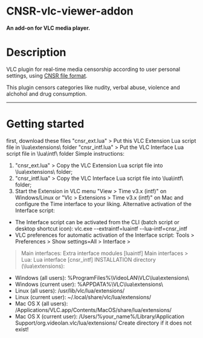 # CNSR-vlc-viewer-addon

**An add-on for VLC media player.**

# Description

VLC plugin for real-time media censorship according to user personal settings,
using [CNSR file format](https://github.com/ophirhan/cnsr-file-format-specification).

This plugin censors categories like nudity, verbal abuse, violence and alchohol and drug consumption.
_____________________________________________________________________________________________________

# Getting started

first, download these files 
"cnsr_ext.lua" > Put this VLC Extension Lua script file in \lua\extensions\ folder
"cnsr_intf.lua" > Put the VLC Interface Lua script file in \lua\intf\ folder
Simple instructions:
1) "cnsr_ext.lua" > Copy the VLC Extension Lua script file into \lua\extensions\ folder;
2) "cnsr_intf.lua" > Copy the VLC Interface Lua script file into \lua\intf\ folder;
3) Start the Extension in VLC menu "View > Time v3.x (intf)" on Windows/Linux or "Vlc > Extensions > Time v3.x (intf)" on Mac and configure the Time interface to your liking.
Alternative activation of the Interface script:
* The Interface script can be activated from the CLI (batch script or desktop shortcut icon):
vlc.exe --extraintf=luaintf --lua-intf=cnsr_intf
* VLC preferences for automatic activation of the Interface script:
Tools > Preferences > Show settings=All > Interface >
> Main interfaces: Extra interface modules [luaintf]
> Main interfaces > Lua: Lua interface [cnsr_intf]
INSTALLATION directory (\lua\extensions\):
* Windows (all users): %ProgramFiles%\VideoLAN\VLC\lua\extensions\
* Windows (current user): %APPDATA%\VLC\lua\extensions\
* Linux (all users): /usr/lib/vlc/lua/extensions/
* Linux (current user): ~/.local/share/vlc/lua/extensions/
* Mac OS X (all users): /Applications/VLC.app/Contents/MacOS/share/lua/extensions/
* Mac OS X (current user): /Users/%your_name%/Library/Application Support/org.videolan.vlc/lua/extensions/
Create directory if it does not exist!

